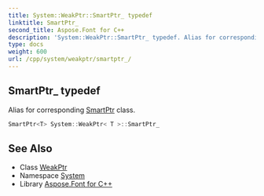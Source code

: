 ```yaml
---
title: System::WeakPtr::SmartPtr_ typedef
linktitle: SmartPtr_
second_title: Aspose.Font for C++
description: 'System::WeakPtr::SmartPtr_ typedef. Alias for corresponding SmartPtr class in C++.'
type: docs
weight: 600
url: /cpp/system/weakptr/smartptr_/
---
```

## SmartPtr_ typedef


Alias for corresponding [SmartPtr](../../smartptr/) class.

```cpp
SmartPtr<T> System::WeakPtr< T >::SmartPtr_
```

## See Also

* Class [WeakPtr](../)
* Namespace [System](../../)
* Library [Aspose.Font for C++](../../../)
